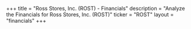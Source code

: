 +++
title = "Ross Stores, Inc. (ROST) - Financials"
description = "Analyze the Financials for Ross Stores, Inc. (ROST)"
ticker = "ROST"
layout = "financials"
+++


